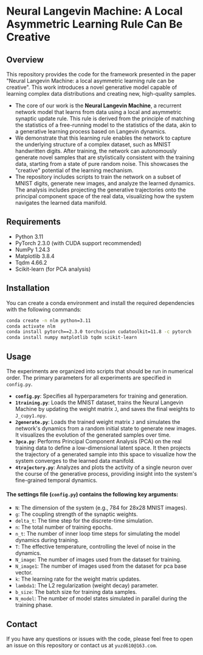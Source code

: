 # Neural Langevin Machine: A Local Asymmetric Learning Rule Can Be Creative

## Overview

This repository provides the code for the framework presented in the paper "Neural Langevin Machine: a local asymmetric learning rule can be creative". This work introduces a novel generative model capable of learning complex data distributions and creating new, high-quality samples.

- The core of our work is the **Neural Langevin Machine**, a recurrent network model that learns from data using a local and asymmetric synaptic update rule. This rule is derived from the principle of matching the statistics of a free-running model to the statistics of the data, akin to a generative learning process based on Langevin dynamics.
- We demonstrate that this learning rule enables the network to capture the underlying structure of a complex dataset, such as MNIST handwritten digits. After training, the network can autonomously generate novel samples that are stylistically consistent with the training data, starting from a state of pure random noise. This showcases the "creative" potential of the learning mechanism.
- The repository includes scripts to train the network on a subset of MNIST digits, generate new images, and analyze the learned dynamics. The analysis includes projecting the generative trajectories onto the principal component space of the real data, visualizing how the system navigates the learned data manifold.

## Requirements

- Python 3.11
- PyTorch 2.3.0 (with CUDA support recommended)
- NumPy 1.24.3
- Matplotlib 3.8.4
- Tqdm 4.66.2
- Scikit-learn (for PCA analysis)

## Installation

You can create a conda environment and install the required dependencies with the following commands:

```bash
conda create -n nlm python=3.11
conda activate nlm
conda install pytorch==2.3.0 torchvision cudatoolkit=11.8 -c pytorch
conda install numpy matplotlib tqdm scikit-learn
```

## Usage

The experiments are organized into scripts that should be run in numerical order. The primary parameters for all experiments are specified in `config.py`.

- **`config.py`**: Specifies all hyperparameters for training and generation.
- **`1training.py`**: Loads the MNIST dataset, trains the Neural Langevin Machine by updating the weight matrix `J`, and saves the final weights to `J_cupy1.npy`.
- **`2generate.py`**: Loads the trained weight matrix `J` and simulates the network's dynamics from a random initial state to generate new images. It visualizes the evolution of the generated samples over time.
- **`3pca.py`**: Performs Principal Component Analysis (PCA) on the real training data to define a low-dimensional latent space. It then projects the trajectory of a generated sample into this space to visualize how the system converges to the learned data manifold.
- **`4trajectory.py`**: Analyzes and plots the activity of a single neuron over the course of the generative process, providing insight into the system's fine-grained temporal dynamics.

#### **The settings file (`config.py`) contains the following key arguments:**

-   `N`: The dimension of the system (e.g., 784 for 28x28 MNIST images).
-   `g`: The coupling strength of the synaptic weights.
-   `delta_t`: The time step for the discrete-time simulation.
-   `n`: The total number of training epochs.
-   `n_t`: The number of inner loop time steps for simulating the model dynamics during training.
-   `T`: The effective temperature, controlling the level of noise in the dynamics.
-   `N_image`: The number of images used from the dataset for training.
-   `N_image1`: The number of images used from the dataset for pca base vector.
-   `k`: The learning rate for the weight matrix updates.
-   `lambda1`: The L2 regularization (weight decay) parameter.
-   `b_size`: The batch size for training data samples.
-   `N_model`: The number of model states simulated in parallel during the training phase.



## Contact

If you have any questions or issues with the code, please feel free to open an issue on this repository or contact us at `yuzd610@163.com`.
